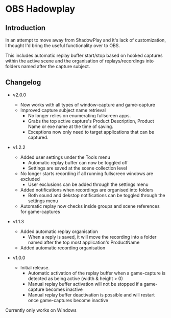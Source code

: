 # OBS Hadowplay

## Introduction

In an attempt to move away from ShadowPlay and it's lack of customization, I thought I'd bring the useful functionality over to OBS.

This includes automatic replay buffer start/stop based on hooked captures within the active scene and the organisation of replays/recordings into folders named after the capture subject.

## Changelog
* v2.0.0
  * Now works with all types of window-capture and game-capture
  * Improved capture subject name retrieval
    * No longer relies on enumerating fullscreen apps.
    * Grabs the top active capture's Product Description, Product Name or exe name at the time of saving.
    * Exceptions now only need to target applications that can be captured.

* v1.2.2
  * Added user settings under the Tools menu
    * Automatic replay buffer can now be toggled off
    * Settings are saved at the scene collection level
  * No longer starts recording if all running fullscreen windows are excluded
    * User exclusions can be added through the settings menu
  * Added notifications when recordings are organised into folders
    * Both sound and dekstop notifications can be toggled through the settings menu
  * Automatic replay now checks inside groups and scene references for game-captures

* v1.1.3
  * Added automatic replay organisation
    * When a reply is saved, it will move the recording into a folder named after the top most application's ProductName
  * Added automatic recording organisation


* v1.0.0
  * Initial release.
    * Automatic activation of the replay buffer when a game-capture is detected as being active (width & height > 0)
    * Manual replay buffer activation will not be stopped if a game-capture becomes inactive
    * Manual replay buffer deactivation is possible and will restart once game-captures become inactive

Currently only works on Windows
